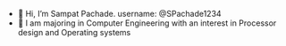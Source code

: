 - 👋 Hi, I’m Sampat Pachade. username: @SPachade1234
- 🌱 I am majoring in Computer Engineering with an interest in Processor design and Operating systems

<!---
SPachade1234/SPachade1234 is a ✨ special ✨ repository because its `README.md` (this file) appears on your GitHub profile.
You can click the Preview link to take a look at your changes.
--->
